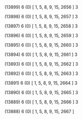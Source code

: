 (13899) 6 (0) [ 1, 5, 8, 9, 15, 2656 ] 3 


(13898) 6 (0) [ 1, 5, 8, 9, 15, 2657 ] 3 


(13897) 6 (0) [ 1, 5, 8, 9, 15, 2658 ] 3 


(13896) 6 (0) [ 1, 5, 8, 9, 15, 2659 ] 3 


(13895) 6 (0) [ 1, 5, 8, 9, 15, 2660 ] 3 


(13894) 6 (0) [ 1, 5, 8, 9, 15, 2661 ] 3 


(13893) 6 (0) [ 1, 5, 8, 9, 15, 2662 ] 3 


(13892) 6 (0) [ 1, 5, 8, 9, 15, 2663 ] 3 


(13891) 6 (0) [ 1, 5, 8, 9, 15, 2664 ] 3 


(13890) 6 (0) [ 1, 5, 8, 9, 15, 2665 ] 3 


(13889) 6 (0) [ 1, 5, 8, 9, 15, 2666 ] 3 


(13888) 6 (0) [ 1, 5, 8, 9, 15, 2667 ]  

